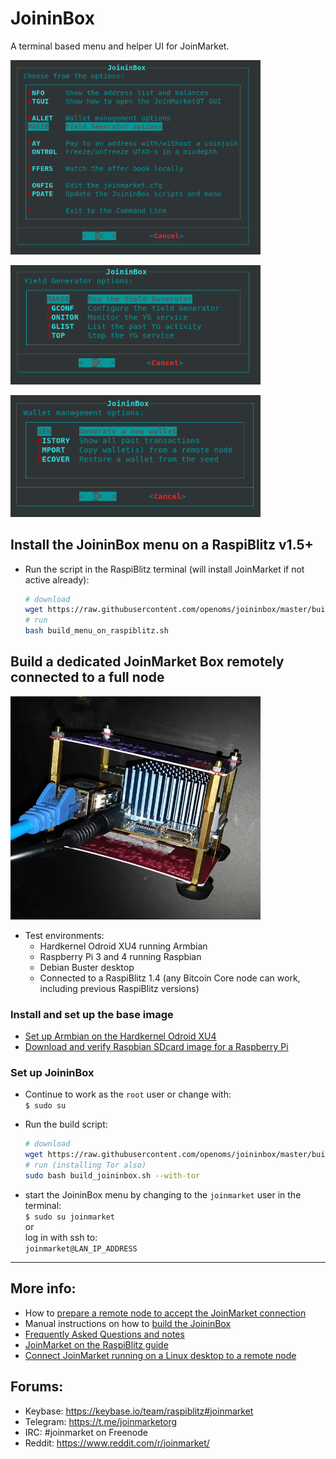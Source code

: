 # JoininBox

A terminal based menu and helper UI for JoinMarket. 

<p align="left">
  <img width="400" src="/images/menu.png">
</p>
<p align="left">
  <img width="400" src="/images/menu.yg.png">
</p>
<p align="left">
  <img width="400" src="/images/menu.wallet.png">
</p>

## Install the JoininBox menu on a RaspiBlitz v1.5+ 
* Run the script in the RaspiBlitz terminal (will install JoinMarket if not active already):
  ```bash
  # download
  wget https://raw.githubusercontent.com/openoms/joininbox/master/build_menu_on_raspiblitz.sh
  # run
  bash build_menu_on_raspiblitz.sh
  ```

## Build a dedicated JoinMarket Box remotely connected to a full node

<p align="left">
  <img width="400" src="/images/joininbox.jpeg">
</p>

* Test environments:
  * Hardkernel Odroid XU4 running Armbian
  * Raspberry Pi 3 and 4 running Raspbian
  * Debian Buster desktop
  * Connected to a RaspiBlitz 1.4 (any Bitcoin Core node can work, including previous RaspiBlitz versions)

### Install and set up the base image
* [Set up Armbian on the Hardkernel Odroid XU4](https://github.com/openoms/joininbox/blob/master/FAQ.md#set-up-armbian-on-the-hardkernel-odroid-xu4)
* [Download and verify Raspbian SDcard image for a Raspberry Pi](https://github.com/openoms/joininbox/blob/master/FAQ.md#download-and-verify-raspbian-sdcard-image-for-a-raspberry-pi)

### Set up JoininBox
* Continue to work as the `root` user or change with:  
`$ sudo su`

* Run the build script:
  ```bash 
  # download
  wget https://raw.githubusercontent.com/openoms/joininbox/master/build_joininbox.sh
  # run (installing Tor also)
  sudo bash build_joininbox.sh --with-tor
  ```

* start the JoininBox menu by changing to the  `joinmarket` user in the terminal:  
 `$ sudo su joinmarket`  
or  
log in with ssh to:  
`joinmarket@LAN_IP_ADDRESS`

---

## More info:

* How to [prepare a remote node to accept the JoinMarket connection](prepare_remote_node.md)
* Manual instructions on how to [build the JoininBox](build_joininbox.md)
* [Frequently Asked Questions and notes](FAQ.md)
* [JoinMarket on the RaspiBlitz guide](https://github.com/openoms/bitcoin-tutorials/blob/master/joinmarket/README.md)
* [Connect JoinMarket running on a Linux desktop to a remote node](https://github.com/openoms/bitcoin-tutorials/blob/master/joinmarket/joinmarket_desktop_to_blitz.md)

## Forums:

* Keybase: https://keybase.io/team/raspiblitz#joinmarket  
* Telegram: https://t.me/joinmarketorg  
* IRC: #joinmarket on Freenode  
* Reddit: https://www.reddit.com/r/joinmarket/  
